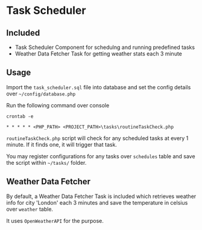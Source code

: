 # Task Scheduler 

## Included
- Task Scheduler Component for schedulng and running predefined tasks
- Weather Data Fetcher Task for getting weather stats each 3 minute

## Usage
Import the `task_scheduler.sql` file into database and set the config details over
`~/config/database.php`

Run the following command over console 

```
crontab -e

* * * * * <PHP_PATH> <PROJECT_PATH>\tasks\routineTaskCheck.php
```

`routineTaskCheck.php` script will check for any scheduled tasks at every 1 minute.
If it finds one, it will trigger that task.

You may register configurations for any tasks over `schedules` table and save the script within `~/tasks/` folder.

## Weather Data Fetcher
By default, a Weather Data Fetcher Task is included which retrieves weather info for city 'London' each 3 minutes and save the temperature in celsius over `weather` table.

It uses `OpenWeatherAPI` for the purpose.


